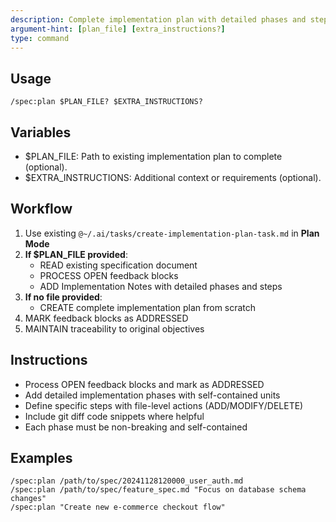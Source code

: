 ```yaml
---
description: Complete implementation plan with detailed phases and steps, processing feedback blocks from specification phase.
argument-hint: [plan_file] [extra_instructions?]
type: command
---
```


## Usage

`/spec:plan $PLAN_FILE? $EXTRA_INSTRUCTIONS?`

## Variables

- $PLAN_FILE: Path to existing implementation plan to complete (optional).
- $EXTRA_INSTRUCTIONS: Additional context or requirements (optional).

## Workflow

1. Use existing `@~/.ai/tasks/create-implementation-plan-task.md` in **Plan Mode**
2. **If $PLAN_FILE provided**:
   - READ existing specification document
   - PROCESS OPEN feedback blocks
   - ADD Implementation Notes with detailed phases and steps
3. **If no file provided**:
   - CREATE complete implementation plan from scratch
4. MARK feedback blocks as ADDRESSED
5. MAINTAIN traceability to original objectives

## Instructions

- Process OPEN feedback blocks and mark as ADDRESSED
- Add detailed implementation phases with self-contained units
- Define specific steps with file-level actions (ADD/MODIFY/DELETE)
- Include git diff code snippets where helpful
- Each phase must be non-breaking and self-contained

## Examples

```plain
/spec:plan /path/to/spec/20241128120000_user_auth.md
/spec:plan /path/to/spec/feature_spec.md "Focus on database schema changes"
/spec:plan "Create new e-commerce checkout flow"
```